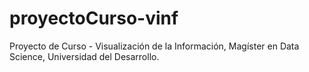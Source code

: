 # proyectoCurso-vinf
Proyecto de Curso - Visualización de la Información, Magíster en Data Science, Universidad del Desarrollo.
